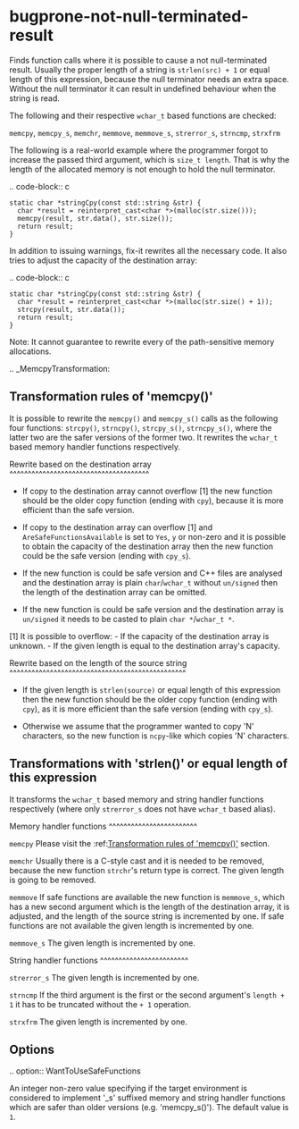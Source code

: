 bugprone-not-null-terminated-result
===================================

Finds function calls where it is possible to cause a not null-terminated
result. Usually the proper length of a string is `strlen(src) + 1` or
equal length of this expression, because the null terminator needs an
extra space. Without the null terminator it can result in undefined
behaviour when the string is read.

The following and their respective `wchar_t` based functions are
checked:

`memcpy`, `memcpy_s`, `memchr`, `memmove`, `memmove_s`, `strerror_s`,
`strncmp`, `strxfrm`

The following is a real-world example where the programmer forgot to
increase the passed third argument, which is `size_t length`. That is
why the length of the allocated memory is not enough to hold the null
terminator.

.. code-block:: c

    static char *stringCpy(const std::string &str) {
      char *result = reinterpret_cast<char *>(malloc(str.size()));
      memcpy(result, str.data(), str.size());
      return result;
    }

In addition to issuing warnings, fix-it rewrites all the necessary code.
It also tries to adjust the capacity of the destination array:

.. code-block:: c

    static char *stringCpy(const std::string &str) {
      char *result = reinterpret_cast<char *>(malloc(str.size() + 1));
      strcpy(result, str.data());
      return result;
    }

Note: It cannot guarantee to rewrite every of the path-sensitive memory
allocations.

.. \_MemcpyTransformation:

Transformation rules of 'memcpy()'
----------------------------------

It is possible to rewrite the `memcpy()` and `memcpy_s()` calls as the
following four functions: `strcpy()`, `strncpy()`, `strcpy_s()`,
`strncpy_s()`, where the latter two are the safer versions of the former
two. It rewrites the `wchar_t` based memory handler functions
respectively.

Rewrite based on the destination array
\^\^\^\^\^\^\^\^\^\^\^\^\^\^\^\^\^\^\^\^\^\^\^\^\^\^\^\^\^\^\^\^\^\^\^\^\^\^

-   If copy to the destination array cannot overflow \[1\] the new
    function should be the older copy function (ending with `cpy`),
    because it is more efficient than the safe version.

-   If copy to the destination array can overflow \[1\] and
    `AreSafeFunctionsAvailable` is set to `Yes`, `y` or non-zero and it
    is possible to obtain the capacity of the destination array then the
    new function could be the safe version (ending with `cpy_s`).

-   If the new function is could be safe version and C++ files are
    analysed and the destination array is plain `char`/`wchar_t` without
    `un/signed` then the length of the destination array can be omitted.

-   If the new function is could be safe version and the destination
    array is `un/signed` it needs to be casted to plain
    `char *`/`wchar_t *`.

\[1\] It is possible to overflow: - If the capacity of the destination
array is unknown. - If the given length is equal to the destination
array's capacity.

Rewrite based on the length of the source string
\^\^\^\^\^\^\^\^\^\^\^\^\^\^\^\^\^\^\^\^\^\^\^\^\^\^\^\^\^\^\^\^\^\^\^\^\^\^\^\^\^\^\^\^\^\^\^\^

-   If the given length is `strlen(source)` or equal length of this
    expression then the new function should be the older copy function
    (ending with `cpy`), as it is more efficient than the safe version
    (ending with `cpy_s`).

-   Otherwise we assume that the programmer wanted to copy 'N'
    characters, so the new function is `ncpy`-like which copies 'N'
    characters.

Transformations with 'strlen()' or equal length of this expression
------------------------------------------------------------------

It transforms the `wchar_t` based memory and string handler functions
respectively (where only `strerror_s` does not have `wchar_t` based
alias).

Memory handler functions
\^\^\^\^\^\^\^\^\^\^\^\^\^\^\^\^\^\^\^\^\^\^\^\^

`memcpy` Please visit the
:ref:[Transformation rules of 'memcpy()'](https://clang.llvm.org/extra/clang-tidy/checks/MemcpyTransformation) section.

`memchr` Usually there is a C-style cast and it is needed to be removed,
because the new function `strchr`'s return type is correct. The given
length is going to be removed.

`memmove` If safe functions are available the new function is
`memmove_s`, which has a new second argument which is the length of the
destination array, it is adjusted, and the length of the source string
is incremented by one. If safe functions are not available the given
length is incremented by one.

`memmove_s` The given length is incremented by one.

String handler functions
\^\^\^\^\^\^\^\^\^\^\^\^\^\^\^\^\^\^\^\^\^\^\^\^

`strerror_s` The given length is incremented by one.

`strncmp` If the third argument is the first or the second argument's
`length + 1` it has to be truncated without the `+ 1` operation.

`strxfrm` The given length is incremented by one.

Options
-------

.. option:: WantToUseSafeFunctions

An integer non-zero value specifying if the target environment is
considered to implement '\_s' suffixed memory and string handler
functions which are safer than older versions (e.g. 'memcpy\_s()'). The
default value is `1`.
